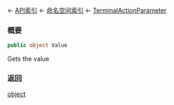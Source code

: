 ← [API索引](Api-Index) ← [命名空间索引](Namespace-Index) ← [TerminalActionParameter](Sandbox.ModAPI.Ingame.TerminalActionParameter)

### 概要

```csharp
public object Value
```

Gets the value

### 返回

[object](https://docs.microsoft.com/en-us/dotnet/api/System.Object?view=netframework-4.6)

